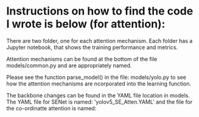 # Instructions on how to find the code I wrote is below (for attention):

There are two folder, one for each attention mechanism. Each folder has a Jupyter notebook, that shows the training performance and metrics.

Attention mechanisms can be found at the bottom of the file models/common.py and are appropriately named.

Please see the function parse_model() in the file: models/yolo.py to see how the attention mechanisms are ncorporated into the learning function.

The backbone changes can be found in the YAML file location in models. The YAML file for SENet is named: 'yolov5_SE_Atten.YAML' and the file for the co-ordinatte attention is named: 
